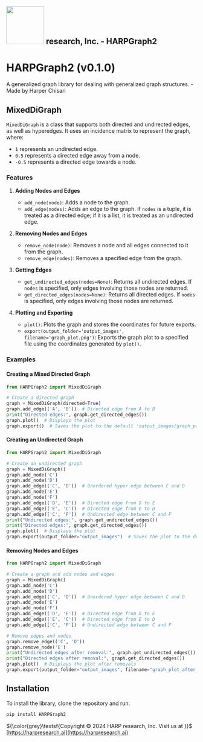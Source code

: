 ## <img src="https://static.wixstatic.com/media/355b75_1c4e29d87f1e449cbdfdb2b623ac66ce~mv2.png/v1/fill/w_292,h_72,fp_0.50_0.50,q_85,usm_0.66_1.00_0.01,enc_auto/355b75_1c4e29d87f1e449cbdfdb2b623ac66ce~mv2.png" width="100"> research, Inc. - **HARPGraph2**

# HARPGraph2  (v0.1.0)
A generalized graph library for dealing with generalized graph structures. - Made by Harper Chisari

## MixedDiGraph

`MixedDiGraph` is a class that supports both directed and undirected edges, as well as hyperedges. It uses an incidence matrix to represent the graph, where:

- `1` represents an undirected edge.
- `0.5` represents a directed edge away from a node.
- `-0.5` represents a directed edge towards a node.

### Features

1. **Adding Nodes and Edges**
   - `add_node(node)`: Adds a node to the graph.
   - `add_edge(nodes)`: Adds an edge to the graph. If `nodes` is a tuple, it is treated as a directed edge; if it is a list, it is treated as an undirected edge.

2. **Removing Nodes and Edges**
   - `remove_node(node)`: Removes a node and all edges connected to it from the graph.
   - `remove_edge(nodes)`: Removes a specified edge from the graph.

3. **Getting Edges**
   - `get_undirected_edges(nodes=None)`: Returns all undirected edges. If `nodes` is specified, only edges involving those nodes are returned.
   - `get_directed_edges(nodes=None)`: Returns all directed edges. If `nodes` is specified, only edges involving those nodes are returned.

4. **Plotting and Exporting**
   - `plot()`: Plots the graph and stores the coordinates for future exports.
   - `export(output_folder='output_images', filename='graph_plot.png')`: Exports the graph plot to a specified file using the coordinates generated by `plot()`.

### Examples

#### Creating a Mixed Directed Graph

```python
from HARPGraph2 import MixedDiGraph

# Create a directed graph
graph = MixedDiGraph(directed=True)
graph.add_edge(('A', 'B'))  # Directed edge from A to B
print("Directed edges:", graph.get_directed_edges())
graph.plot()  # Displays the plot
graph.export()  # Saves the plot to the default 'output_images/graph_plot.png'
```

#### Creating an Undirected Graph

```python
from HARPGraph2 import MixedDiGraph

# Create an undirected graph
graph = MixedDiGraph()
graph.add_node('C')
graph.add_node('D')
graph.add_edge(('C', 'D'))  # Unordered hyper edge between C and D
graph.add_node('E')
graph.add_node('F')
graph.add_edge(('D', 'E'))  # Directed edge from D to E
graph.add_edge(('E', 'C'))  # Directed edge from E to D
graph.add_edge(['C', 'F'])  # Undirected edge between C and F
print("Undirected edges:", graph.get_undirected_edges())
print("Directed edges:", graph.get_directed_edges())
graph.plot()  # Displays the plot
graph.export(output_folder="output_images")  # Saves the plot to the default 'output_images/graph_plot.png'
```

#### Removing Nodes and Edges
```python
from HARPGraph2 import MixedDiGraph

# Create a graph and add nodes and edges
graph = MixedDiGraph()
graph.add_node('C')
graph.add_node('D')
graph.add_edge(('C', 'D'))  # Unordered hyper edge between C and D
graph.add_node('E')
graph.add_node('F')
graph.add_edge(('D', 'E'))  # Directed edge from D to E
graph.add_edge(('E', 'C'))  # Directed edge from E to D
graph.add_edge(['C', 'F'])  # Undirected edge between C and F

# Remove edges and nodes
graph.remove_edge(('C', 'D'))
graph.remove_node('E')
print("Undirected edges after removal:", graph.get_undirected_edges())
print("Directed edges after removal:", graph.get_directed_edges())
graph.plot()  # Displays the plot after removals
graph.export(output_folder="output_images", filename="graph_plot_after_removal.png")  # Saves the plot to 'output_images/graph_plot_after_removal.png'
```

## Installation
To install the library, clone the repository and run:
```python
pip install HARPGraph2
```



${\color{grey}\textsf{Copyright © 2024 HARP research, Inc. Visit us at }}$ [https://harpresearch.ai](https://harpresearch.ai)
